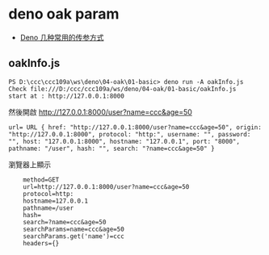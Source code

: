 # deno oak param

* [Deno 几种常用的传参方式](https://zhuanlan.zhihu.com/p/147776578)

## oakInfo.js

```
PS D:\ccc\ccc109a\ws\deno\04-oak\01-basic> deno run -A oakInfo.js
Check file:///D:/ccc/ccc109a/ws/deno/04-oak/01-basic/oakInfo.js
start at : http://127.0.0.1:8000
```

然後開啟 http://127.0.0.1:8000/user?name=ccc&age=50

```
url= URL { href: "http://127.0.0.1:8000/user?name=ccc&age=50", origin: "http://127.0.0.1:8000", protocol: "http:", username: "", password: "", host: "127.0.0.1:8000", hostname: "127.0.0.1", port: "8000", pathname: "/user", hash: "", search: "?name=ccc&age=50" }
```

瀏覽器上顯示

```
    method=GET
    url=http://127.0.0.1:8000/user?name=ccc&age=50
    protocol=http:
    hostname=127.0.0.1
    pathname=/user
    hash=
    search=?name=ccc&age=50
    searchParams=name=ccc&age=50
    searchParams.get('name')=ccc
    headers={}
```



